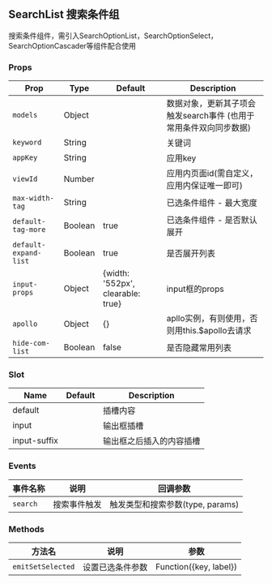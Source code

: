 ## SearchList 搜索条件组

搜索条件组件，需引入SearchOptionList，SearchOptionSelect，SearchOptionCascader等组件配合使用

### Props

| Prop | Type | Default | Description |
|---|---|---|---|
| `models` | Object | | 数据对象，更新其子项会触发search事件 (也用于常用条件双向同步数据) |
| `keyword` | String | | 关键词 |
| `appKey` | String | | 应用key |
| `viewId` | Number | | 应用内页面id(需自定义，应用内保证唯一即可) |
| `max-width-tag` | String | | 已选条件组件 - 最大宽度 |
| `default-tag-more` | Boolean | true | 已选条件组件 - 是否默认展开 |
| `default-expand-list` | Boolean | true | 是否展开列表 |
| `input-props` | Object | {width: '552px', clearable: true} | input框的props |
| `apollo` | Object | {} | apllo实例，有则使用，否则用this.$apollo去请求 |
| `hide-com-list` | Boolean | false | 是否隐藏常用列表 |

### Slot

| Name | Default | Description |
|---|---|---|
| default | | 插槽内容 |
| input | | 输出框插槽 |
| input-suffix | | 输出框之后插入的内容插槽 |

### Events

| 事件名称 | 说明 | 回调参数 |
|---|---|---|
| `search` | 搜索事件触发 | 触发类型和搜索参数(type, params) |

### Methods

| 方法名 | 说明 | 参数 |
|---|---|---|
| `emitSetSelected` | 设置已选条件参数 | Function({key, label}) |
